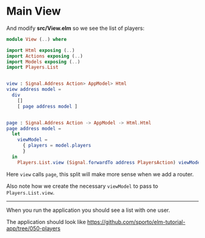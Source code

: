 # Main View

And modify __src/View.elm__ so we see the list of players:

```elm
module View (..) where

import Html exposing (..)
import Actions exposing (..)
import Models exposing (..)
import Players.List


view : Signal.Address Action> AppModel> Html
view address model =
  div
    []
    [ page address model ]


page : Signal.Address Action -> AppModel -> Html.Html
page address model =
  let
    viewModel =
      { players = model.players
      }
  in
    Players.List.view (Signal.forwardTo address PlayersAction) viewModel
```

Here `view` calls `page`, this split will make more sense when we add a router.

Also note how we create the necessary `viewModel` to pass to `Players.List.view`.

---

When you run the application you should see a list with one user.

The application should look like <https://github.com/sporto/elm-tutorial-app/tree/050-players>
